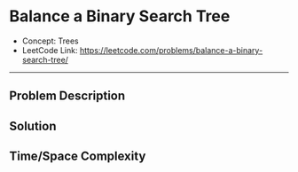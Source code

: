 # Balance a Binary Search Tree

- Concept: Trees
- LeetCode Link: https://leetcode.com/problems/balance-a-binary-search-tree/

---

## Problem Description

## Solution

## Time/Space Complexity

